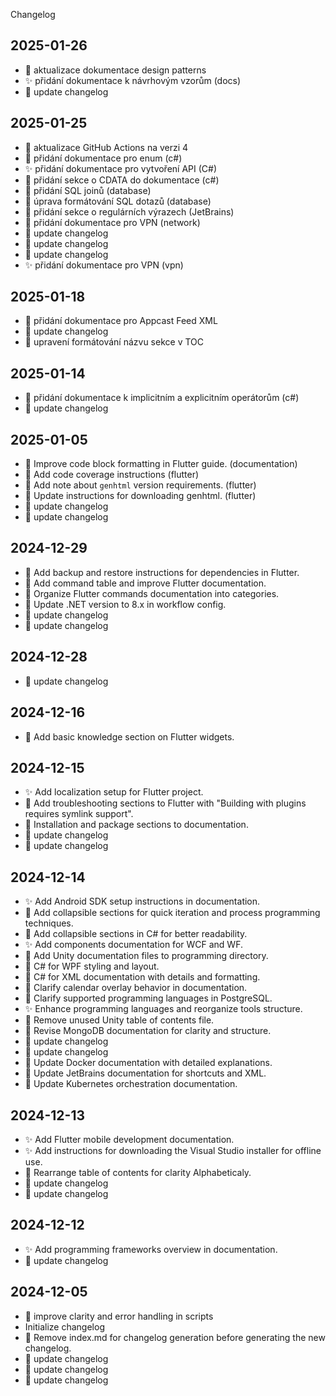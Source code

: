 Changelog
## 2025-01-26
  - 📝 aktualizace dokumentace design patterns
  - ✨ přidání dokumentace k návrhovým vzorům (docs)
  - 🔧 update changelog
## 2025-01-25
  - 🔧 aktualizace GitHub Actions na verzi 4
  - 📝 přidání dokumentace pro enum (c#)
  - ✨ přidání dokumentace pro vytvoření API (C#)
  - 📝 přidání sekce o CDATA do dokumentace (c#)
  - 📝 přidání SQL joinů (database)
  - 📝 úprava formátování SQL dotazů (database)
  - 📝 přidání sekce o regulárních výrazech (JetBrains)
  - 🐛 přidání dokumentace pro VPN (network)
  - 🔧 update changelog
  - 🔧 update changelog
  - 🔧 update changelog
  - ✨ přidání dokumentace pro VPN (vpn)
## 2025-01-18
  - 📝 přidání dokumentace pro Appcast Feed XML
  - 🔧 update changelog
  - 🎨 upravení formátování názvu sekce v TOC
## 2025-01-14
  - 📝 přidání dokumentace k implicitním a explicitním operátorům (c#)
  - 🔧 update changelog
## 2025-01-05
  - 🎨 Improve code block formatting in Flutter guide. (documentation)
  - 📝 Add code coverage instructions (flutter)
  - 📝 Add note about `genhtml` version requirements. (flutter)
  - 📝 Update instructions for downloading genhtml. (flutter)
  - 🔧 update changelog
  - 🔧 update changelog
## 2024-12-29
  - 📝 Add backup and restore instructions for dependencies in Flutter.
  - 📝 Add command table and improve Flutter documentation.
  - 🔨 Organize Flutter commands documentation into categories.
  - 🔧 Update .NET version to 8.x in workflow config.
  - 🔧 update changelog
  - 🔧 update changelog
## 2024-12-28
  - 🔧 update changelog
## 2024-12-16
  - 📝 Add basic knowledge section on Flutter widgets.
## 2024-12-15
  - ✨ Add localization setup for Flutter project.
  - 📝 Add troubleshooting sections to Flutter with "Building with plugins requires symlink support".
  - 🎨 Installation and package sections to documentation.
  - 🔧 update changelog
  - 🔧 update changelog
## 2024-12-14
  - ✨ Add Android SDK setup instructions in documentation.
  - 🎨 Add collapsible sections for quick iteration and process programming techniques.
  - 🎨 Add collapsible sections in C# for better readability.
  - ✨ Add components documentation for WCF and WF.
  - 🔧 Add Unity documentation files to programming directory.
  - 🎨 C# for WPF styling and layout.
  - 🎨 C# for XML documentation with details and formatting.
  - 📝 Clarify calendar overlay behavior in documentation.
  - 📝 Clarify supported programming languages in PostgreSQL.
  - ✨ Enhance programming languages and reorganize tools structure.
  - 🔧 Remove unused Unity table of contents file.
  - 🎨 Revise MongoDB documentation for clarity and structure.
  - 🔧 update changelog
  - 🔧 update changelog
  - 📝 Update Docker documentation with detailed explanations.
  - 🎨 Update JetBrains documentation for shortcuts and XML.
  - 📝 Update Kubernetes orchestration documentation.
## 2024-12-13
  - ✨ Add Flutter mobile development documentation.
  - ✨ Add instructions for downloading the Visual Studio installer for offline use.
  - 🎨 Rearrange table of contents for clarity Alphabeticaly.
  - 🔧 update changelog
  - 🔧 update changelog
## 2024-12-12
  - ✨ Add programming frameworks overview in documentation.
  - 🔧 update changelog
## 2024-12-05
  - 🔨 improve clarity and error handling in scripts
  -  Initialize changelog
  - 🔧 Remove index.md for changelog generation before generating the new changelog.
  - 🔧 update changelog
  - 🔧 update changelog
  - 🔧 update changelog
